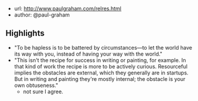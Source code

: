 
- url: http://www.paulgraham.com/relres.html
- author: @paul-graham

## Highlights

- "To be hapless is to be battered by circumstances—to let the world have its way with you, instead of having your way with the world."
- "This isn't the recipe for success in writing or painting, for example. In that kind of work the recipe is more to be actively curious. Resourceful implies the obstacles are external, which they generally are in startups. But in writing and painting they're mostly internal; the obstacle is your own obtuseness."
  - not sure I agree. 